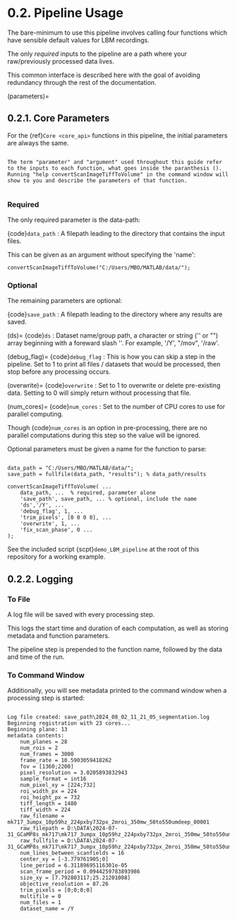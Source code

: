 # 0.2. Pipeline Usage

The bare-minimum to use this pipeline involves calling four functions which have sensible default values for LBM recordings.

The only *required* inputs to the pipeline are a path where your raw/previously processed data lives.

This common interface is described here with the goal of avoiding redundancy through the rest of the documentation.

(parameters)=
## 0.2.1. Core Parameters

For the {ref}`Core <core_api>` functions in this pipeline, the initial parameters are always the same.

```{note}

The term "parameter" and "argument" used throughout this guide refer to the inputs to each function, what goes inside the paranthesis ().
Running "help convertScanImageTiffToVolume" in the command window will show to you and describe the parameters of that function.

```

```{thumbnail} ../_images/gen_param_v_arg.png
```

### Required

The only required parameter is the data-path:

{code}`data_path`
: A filepath leading to the directory that contains the input files.

This can be given as an argument without specifying the 'name':

```{code-block} MATLAB
convertScanImageTiffToVolume("C:/Users/MBO/MATLAB/data/");
```

### Optional

The remaining parameters are optional:

{code}`save_path`
: A filepath leading to the directory where any results are saved.

(ds)=
{code}`ds` 
: Dataset name/group path, a character or string ('' or "") array beginning with a foreward slash '\'. For example, '/Y', "/mov", '/raw'.

(debug_flag)=
{code}`debug_flag`
: This is how you can skip a step in the pipeline. Set to 1 to print all files / datasets that would be processed, then stop before any processing occurs.

(overwrite)=
{code}`overwrite` 
: Set to 1 to overwrite or delete pre-existing data. Setting to 0 will simply return without processing that file.

(num_cores)=
{code}`num_cores` 
: Set to the number of CPU cores to use for parallel computing.

Though {code}`num_cores` is an option in pre-processing, there are no parallel computations during this step so the value will be ignored.

Optional parameters must be given a name for the function to parse:

```{code-block} MATLAB

data_path = "C:/Users/MBO/MATLAB/data/";
save_path = fullfile(data_path, "results"); % data_path/results

convertScanImageTiffToVolume( ...
    data_path, ...  % required, parameter alone
    'save_path', save_path, ... % optional, include the name
    'ds','/Y', ... 
    'debug_flag', 1, ...
    'trim_pixels', [0 0 0 0], ... 
    'overwrite', 1, ...
    'fix_scan_phase', 0 ...
);

```

See the included script {scpt}`demo_LBM_pipeline` at the root of this repository for a working example.

## 0.2.2. Logging

### To File

A log file will be saved with every processing step.

This logs the start time and duration of each computation, as well as storing metadata and function parameters.

The pipeline step is prepended to the function name, followed by the data and time of the run.

### To Command Window

Additionally, you will see metadata printed to the command window when a processing step is started:

```{code-block} MATLAB
   
Log file created: save_path\2024_08_02_11_21_05_segmentation.log
Beginning registration with 23 cores...
Beginning plane: 13
metadata contents:
    num_planes = 28
    num_rois = 2
    num_frames = 3000
    frame_rate = 10.5903059418262
    fov = [1360;2200]
    pixel_resolution = 3.0205893832943
    sample_format = int16
    num_pixel_xy = [224;732]
    roi_width_px = 224
    roi_height_px = 732
    tiff_length = 1480
    tiff_width = 224
    raw_filename = mk717_3umpx_10p59hz_224pxby732px_2mroi_350mw_50to550umdeep_00001
    raw_filepath = D:\DATA\2024-07-31_GCaMP8s_mk717\mk717_3umpx_10p59hz_224pxby732px_2mroi_350mw_50to550umdeep_00001
    raw_fullfile = D:\DATA\2024-07-31_GCaMP8s_mk717\mk717_3umpx_10p59hz_224pxby732px_2mroi_350mw_50to550umdeep_00001\mk717_3umpx_10p59hz_224pxby732px_2mroi_350mw_50to550umdeep_00001.tif
    num_lines_between_scanfields = 16
    center_xy = [-3.779761905;0]
    line_period = 6.31189695116301e-05
    scan_frame_period = 0.0944259783893986
    size_xy = [7.792803117;25.21201008]
    objective_resolution = 87.26
    trim_pixels = [0;0;0;0]
    multifile = 0
    num_files = 1
    dataset_name = /Y

```
